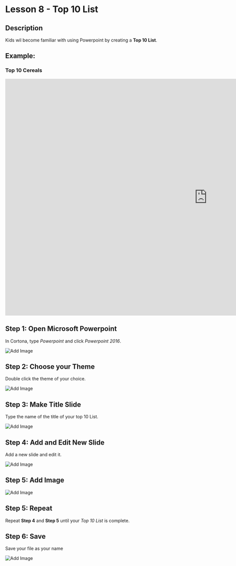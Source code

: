 # Lesson 8 - Top 10 List

## Description
Kids wil become familiar with using Powerpoint by creating a **Top 10 List**.

## Example:
### Top 10 Cereals
<div class="videoWrapper"><iframe src="https://docs.google.com/presentation/d/e/2PACX-1vQf5c5MYJwsOj-taLkG-nv35QBw6BqM4SU2zR1c727Gj07_5egQNKIdSxjULYvTWxFdh9cPuXpqCuZ0/embed?start=false&loop=false&delayms=3000" frameborder="0" width="1280" height="749" allowfullscreen="true" mozallowfullscreen="true" webkitallowfullscreen="true"></iframe></div>

## Step 1: Open Microsoft Powerpoint
In Cortona, type _Powerpoint_ and click _Powerpoint 2016_.

![Add Image](../Assets/Powerpoint/Open.gif)
## Step 2: Choose your Theme
Double click the theme of your choice.

![Add Image](../Assets/Powerpoint/Theme.gif)

## Step 3: Make Title Slide
Type the name of the title of your top 10 List.

![Add Image](../Assets/Powerpoint/Title.gif)

## Step 4: Add and Edit New Slide
Add a new slide and edit it.

![Add Image](../Assets/Powerpoint/New_Slide.gif)

## Step 5: Add Image
![Add Image](../Assets/Powerpoint/Add_Image.gif)


## Step 5: Repeat
Repeat **Step 4** and **Step 5** until your _Top 10 List_ is complete.

## Step 6: Save
Save your file as your name

![Add Image](../Assets/Powerpoint/Saving.gif)


